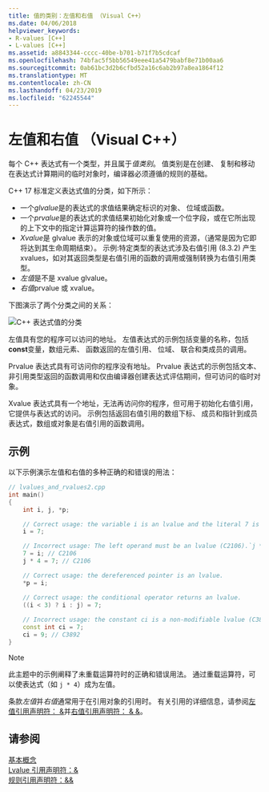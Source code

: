 ```yaml
---
title: 值的类别：左值和右值 （Visual C++）
ms.date: 04/06/2018
helpviewer_keywords:
- R-values [C++]
- L-values [C++]
ms.assetid: a8843344-cccc-40be-b701-b71f7b5cdcaf
ms.openlocfilehash: 74bfac5f5bb56549eee41a5479babf8e71b00aa6
ms.sourcegitcommit: 0ab61bc3d2b6cfbd52a16c6ab2b97a8ea1864f12
ms.translationtype: MT
ms.contentlocale: zh-CN
ms.lasthandoff: 04/23/2019
ms.locfileid: "62245544"
---
```

# <a name="lvalues-and-rvalues-visual-c"></a>左值和右值 （Visual C++）

每个 C++ 表达式有一个类型，并且属于*值类别*。 值类别是在创建、 复制和移动在表达式计算期间的临时对象时，编译器必须遵循的规则的基础。

C++ 17 标准定义表达式值的分类，如下所示：

- 一个*glvalue*是的表达式的求值结果确定标识的对象、 位域或函数。
- 一个*prvalue*是的表达式的求值结果初始化对象或一个位字段，或在它所出现的上下文中的指定计算运算符的操作数的值。
- *Xvalue*是 glvalue 表示的对象或位域可以重复使用的资源，（通常是因为它即将达到其生命周期结束）。 示例:特定类型的表达式涉及右值引用 (8.3.2) 产生 xvalues，如对其返回类型是右值引用的函数的调用或强制转换为右值引用类型。
- *左值*是不是 xvalue glvalue。
- *右值*prvalue 或 xvalue。

下图演示了两个分类之间的关系：

![C++ 表达式值的分类](media/value_categories.png "C++ 表达式值的分类")

左值具有您的程序可以访问的地址。 左值表达式的示例包括变量的名称，包括**const**变量，数组元素、 函数返回的左值引用、 位域、 联合和类成员的调用。

Prvalue 表达式具有可访问你的程序没有地址。 Prvalue 表达式的示例包括文本、 非引用类型返回的函数调用和仅由编译器创建表达式评估期间，但可访问的临时对象。

Xvalue 表达式具有一个地址，无法再访问你的程序，但可用于初始化右值引用，它提供与表达式的访问。 示例包括返回右值引用的数组下标、 成员和指针到成员表达式，数组或对象是右值引用的函数调用。

## <a name="example"></a>示例

以下示例演示左值和右值的多种正确的和错误的用法：

```cpp
// lvalues_and_rvalues2.cpp
int main()
{
    int i, j, *p;

    // Correct usage: the variable i is an lvalue and the literal 7 is a prvalue.
    i = 7;

    // Incorrect usage: The left operand must be an lvalue (C2106).`j * 4` is a prvalue.
    7 = i; // C2106
    j * 4 = 7; // C2106

    // Correct usage: the dereferenced pointer is an lvalue.
    *p = i;

    // Correct usage: the conditional operator returns an lvalue.
    ((i < 3) ? i : j) = 7;
    
    // Incorrect usage: the constant ci is a non-modifiable lvalue (C3892).
    const int ci = 7;
    ci = 9; // C3892
}
```

> [!NOTE]
> 此主题中的示例阐释了未重载运算符时的正确和错误用法。 通过重载运算符，可以使表达式（如 `j * 4`）成为左值。

条款*左值*并*右值*通常用于在引用对象的引用时。 有关引用的详细信息，请参阅[左值引用声明符： &](../cpp/lvalue-reference-declarator-amp.md)并[右值引用声明符： & &](../cpp/rvalue-reference-declarator-amp-amp.md)。

## <a name="see-also"></a>请参阅

[基本概念](../cpp/basic-concepts-cpp.md)<br/>
[Lvalue 引用声明符：&](../cpp/lvalue-reference-declarator-amp.md)<br/>
[规则引用声明符：&&](../cpp/rvalue-reference-declarator-amp-amp.md)
